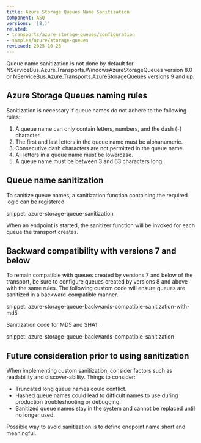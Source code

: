 ```yaml
---
title: Azure Storage Queues Name Sanitization
component: ASQ
versions: '[8,)'
related:
- transports/azure-storage-queues/configuration
- samples/azure/storage-queues
reviewed: 2025-10-28
---
```


Queue name sanitization is not done by default for NServiceBus.Azure.Transports.WindowsAzureStorageQueues version 8.0 or NServiceBus.Azure.Transports.AzureStorageQueues versions 9 and up.

## Azure Storage Queues naming rules

Sanitization is necessary if queue names do not adhere to the following rules:

 1. A queue name can only contain letters, numbers, and the dash (`-`) character.
 1. The first and last letters in the queue name must be alphanumeric.
 1. Consecutive dash characters are not permitted in the queue name.
 1. All letters in a queue name must be lowercase.
 1. A queue name must be between 3 and 63 characters long.


## Queue name sanitization

To sanitize queue names, a sanitization function containing the required logic can be registered.

snippet: azure-storage-queue-sanitization

When an endpoint is started, the sanitizer function will be invoked for each queue the transport creates.


## Backward compatibility with versions 7 and below

To remain compatible with queues created by versions 7 and below of the transport, be sure to configure queues created by versions 8 and above with the same rules. The following custom code will ensure queues are sanitized in a backward-compatible manner.

snippet: azure-storage-queue-backwards-compatible-sanitization-with-md5

Sanitization code for MD5 and SHA1:

snippet: azure-storage-queue-backwards-compatible-sanitization


## Future consideration prior to using sanitization

When implementing custom sanitization, consider factors such as readability and discover-ability. Things to consider:

 * Truncated long queue names could conflict.
 * Hashed queue names could lead to difficult names to use during production troubleshooting or debugging.
 * Sanitized queue names stay in the system and cannot be replaced until no longer used.

Possible way to avoid sanitization is to define endpoint name short and meaningful.
